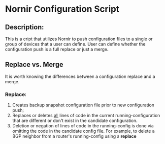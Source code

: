 # Nornir Configuration Script

## Description:
This is a cript that utilizes Nornir to push configuration files to a single or group of devices that a user can define. User can define whether the configuration push is a full replace or just a merge.

## Replace vs. Merge
It is worth knowing the differences between a configuration replace and a merge. 

  ### Replace:
  1. Creates backup snapshot configuration file prior to new configuration push;
  2. Replaces or deletes <u>all</u> lines of code in the current running-configuration that are different or don't exist in the candidate
  configuration. 
  3. Deletion or negation of lines of code in the running-config is done via omitting the code in the candidate config file. For example, to delete a BGP neighbor from a router's running-config using a <b>replace</b>
  
